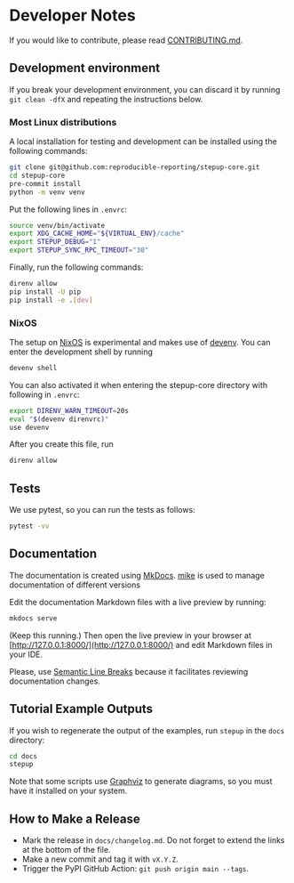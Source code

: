 # Developer Notes

If you would like to contribute, please read [CONTRIBUTING.md](https://github.com/reproducible-reporting/.github/blob/main/CONTRIBUTING.md).

## Development environment

If you break your development environment, you can discard it
by running `git clean -dfX` and repeating the instructions below.

### Most Linux distributions

A local installation for testing and development can be installed
using the following commands:

```bash
git clone git@github.com:reproducible-reporting/stepup-core.git
cd stepup-core
pre-commit install
python -m venv venv
```

Put the following lines in `.envrc`:

```bash
source venv/bin/activate
export XDG_CACHE_HOME="${VIRTUAL_ENV}/cache"
export STEPUP_DEBUG="1"
export STEPUP_SYNC_RPC_TIMEOUT="30"
```

Finally, run the following commands:

```bash
direnv allow
pip install -U pip
pip install -e .[dev]
```

### NixOS

The setup on [NixOS](https://nixos.org/) is experimental
and makes use of [devenv](https://devenv.sh/).
You can enter the development shell by running

```bash
devenv shell
```

You can also activated it when entering the stepup-core directory with following in `.envrc`:

```bash
export DIRENV_WARN_TIMEOUT=20s
eval "$(devenv direnvrc)"
use devenv
```

After you create this file, run

```bash
direnv allow
```

## Tests

We use pytest, so you can run the tests as follows:

```bash
pytest -vv
```

## Documentation

The documentation is created using [MkDocs](https://www.mkdocs.org/).
[mike](https://github.com/jimporter/mike) is used to manage documentation of different versions

Edit the documentation Markdown files with a live preview by running:

```bash
mkdocs serve
```

(Keep this running.)
Then open the live preview in your browser at [http://127.0.0.1:8000/](http://127.0.0.1:8000/)
and edit Markdown files in your IDE.

Please, use [Semantic Line Breaks](https://sembr.org/)
because it facilitates reviewing documentation changes.

## Tutorial Example Outputs

If you wish to regenerate the output of the examples, run `stepup` in the `docs` directory:

```bash
cd docs
stepup
```

Note that some scripts use [Graphviz](https://graphviz.org/) to generate diagrams,
so you must have it installed on your system.

## How to Make a Release

- Mark the release in `docs/changelog.md`.
  Do not forget to extend the links at the bottom of the file.
- Make a new commit and tag it with `vX.Y.Z`.
- Trigger the PyPI GitHub Action: `git push origin main --tags`.
